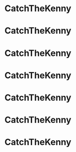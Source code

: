 # CatchTheKenny
# CatchTheKenny
# CatchTheKenny
# CatchTheKenny
# CatchTheKenny
# CatchTheKenny
# CatchTheKenny
